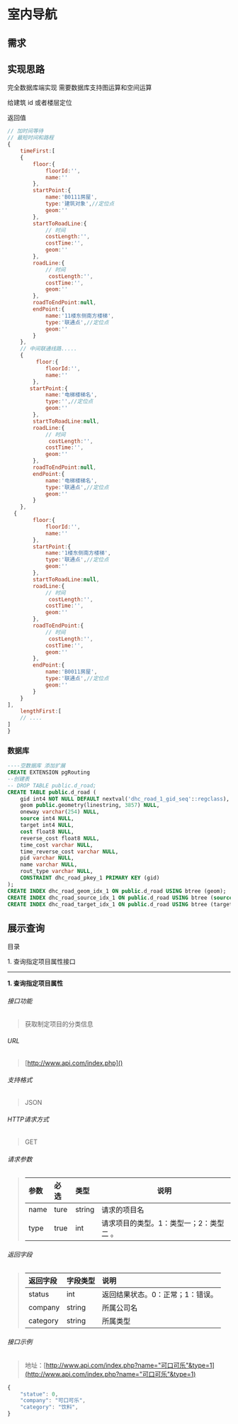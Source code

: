 # 室内导航

## 需求

## 实现思路

完全数据库端实现
需要数据库支持图运算和空间运算

给建筑 id 或者楼层定位

返回值

```js
// 加时间等待
// 最短时间和路程
{
    timeFirst:[
    {
        floor:{
            floorId:'',
            name:''
        },
        startPoint:{
            name:'B0111房屋',
            type:'建筑对象',//定位点
            geom:''
        },
        startToRoadLine:{
            // 时间
            costLength:'',
            costTime:'',
            geom:''
        },
        roadLine:{
            // 时间
             costLength:'',
            costTime:'',
            geom:''
        },
        roadToEndPoint:null,
        endPoint:{
            name:'11楼东侧南方楼梯',
            type:'联通点',//定位点
            geom:''
        }
    },
    // 中间联通线路.....
    {
         floor:{
            floorId:'',
            name:''
        },
       startPoint:{
            name:'电梯楼梯名',
            type:'',//定位点
            geom:''
        },
        startToRoadLine:null,
        roadLine:{
            // 时间
             costLength:'',
            costTime:'',
            geom:''
        },
        roadToEndPoint:null,
        endPoint:{
            name:'电梯楼梯名',
            type:'联通点',//定位点
            geom:''
        }
    },
  {
        floor:{
            floorId:'',
            name:''
        },
        startPoint:{
            name:'1楼东侧南方楼梯',
            type:'联通点',//定位点
            geom:''
        },
        startToRoadLine:null,
        roadLine:{
            // 时间
             costLength:'',
            costTime:'',
            geom:''
        },
        roadToEndPoint:{
            // 时间
             costLength:'',
            costTime:'',
            geom:''
        },
        endPoint:{
            name:'B0011房屋',
            type:'联通点',//定位点
            geom:''
        }
    }
],
    lengthFirst:[
    // ....
]
}

```

### 数据库

```sql
----空数据库 添加扩展
CREATE EXTENSION pgRouting
--创建表
-- DROP TABLE public.d_road;
CREATE TABLE public.d_road (
	gid int4 NOT NULL DEFAULT nextval('dhc_road_1_gid_seq'::regclass),
	geom public.geometry(linestring, 3857) NULL,
    oneway varchar(254) NULL,
	source int4 NULL,
	target int4 NULL,
	cost float8 NULL,
	reverse_cost float8 NULL,
	time_cost varchar NULL,
	time_reverse_cost varchar NULL,
    pid varchar NULL,
    name varchar NULL,
	rout_type varchar NULL,
	CONSTRAINT dhc_road_pkey_1 PRIMARY KEY (gid)
);
CREATE INDEX dhc_road_geom_idx_1 ON public.d_road USING btree (geom);
CREATE INDEX dhc_road_source_idx_1 ON public.d_road USING btree (source);
CREATE INDEX dhc_road_target_idx_1 ON public.d_road USING btree (target);

```




## 展示查询

<!-- 两种路线 -->
<!-- 纯线 自动创建拓扑 室外有性能问题    点表和线表 自己更新拓扑 缺点是无法轻松录入外部线数据  -->
<!-- 长线路大规模最短路径 https://developer.aliyun.com/article/759319 -->



<!-- 实际没有问题  纯线表可以利用已有数据？   点会更规范??   目前采用纯线表 -->



目录

1\. 查询指定项目属性接口

---

**1\. 查询指定项目属性**
###### 接口功能
> 获取制定项目的分类信息

###### URL
> [http://www.api.com/index.php]()

###### 支持格式
> JSON

###### HTTP请求方式
> GET

###### 请求参数
>|参数|必选|类型|说明|
>|:-------------|:-------------|:-------------|-------------|
>|name    |ture    |string|请求的项目名                          |
>|type    |true    |int   |请求项目的类型。1：类型一；2：类型二 。|

###### 返回字段
> |返回字段|字段类型|说明|
> |:-------------|:-------------|:-------------|
> |status   |int    |返回结果状态。0：正常；1：错误。   |
> |company  |string | 所属公司名                      |
> |category |string |所属类型                         |

###### 接口示例
> 地址：[http://www.api.com/index.php?name="可口可乐"&type=1](http://www.api.com/index.php?name="可口可乐"&type=1)
``` javascript
{
    "statue": 0,
    "company": "可口可乐",
    "category": "饮料",
}

